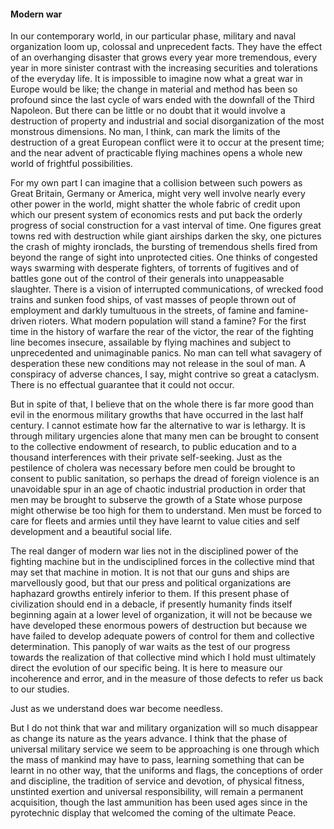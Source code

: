 #### Modern war

In our contemporary world, in our particular phase, military and naval
organization loom up, colossal and unprecedent facts. They have the
effect of an overhanging disaster that grows every year more tremendous,
every year in more sinister contrast with the increasing securities and
tolerations of the everyday life. It is impossible to imagine now what a
great war in Europe would be like; the change in material and method has
been so profound since the last cycle of wars ended with the downfall of
the Third Napoleon. But there can be little or no doubt that it would
involve a destruction of property and industrial and social
disorganization of the most monstrous dimensions. No man, I think, can
mark the limits of the destruction of a great European conflict were it
to occur at the present time; and the near advent of practicable flying
machines opens a whole new world of frightful possibilities.

For my own part I can imagine that a collision between such powers as
Great Britain, Germany or America, might very well involve nearly every
other power in the world, might shatter the whole fabric of credit upon
which our present system of economics rests and put back the orderly
progress of social construction for a vast interval of time. One figures
great towns red with destruction while giant airships darken the sky,
one pictures the crash of mighty ironclads, the bursting of tremendous
shells fired from beyond the range of sight into unprotected cities. One
thinks of congested ways swarming with desperate fighters, of torrents
of fugitives and of battles gone out of the control of their generals
into unappeasable slaughter. There is a vision of interrupted
communications, of wrecked food trains and sunken food ships, of vast
masses of people thrown out of employment and darkly tumultuous in the
streets, of famine and famine-driven rioters. What modern population
will stand a famine? For the first time in the history of warfare the
rear of the victor, the rear of the fighting line becomes insecure,
assailable by flying machines and subject to unprecedented and
unimaginable panics. No man can tell what savagery of desperation these
new conditions may not release in the soul of man. A conspiracy of
adverse chances, I say, might contrive so great a cataclysm. There is no
effectual guarantee that it could not occur.

But in spite of that, I believe that on the whole there is far more good
than evil in the enormous military growths that have occurred in the
last half century. I cannot estimate how far the alternative to war is
lethargy. It is through military urgencies alone that many men can be
brought to consent to the collective endowment of research, to public
education and to a thousand interferences with their private
self-seeking. Just as the pestilence of cholera was necessary before men
could be brought to consent to public sanitation, so perhaps the dread
of foreign violence is an unavoidable spur in an age of chaotic
industrial production in order that men may be brought to subserve the
growth of a State whose purpose might otherwise be too high for them to
understand. Men must be forced to care for fleets and armies until they
have learnt to value cities and self development and a beautiful social
life.

The real danger of modern war lies not in the disciplined power of the
fighting machine but in the undisciplined forces in the collective mind
that may set that machine in motion. It is not that our guns and ships
are marvellously good, but that our press and political organizations
are haphazard growths entirely inferior to them. If this present phase
of civilization should end in a debacle, if presently humanity finds
itself beginning again at a lower level of organization, it will not be
because we have developed these enormous powers of destruction but
because we have failed to develop adequate powers of control for them
and collective determination. This panoply of war waits as the test of
our progress towards the realization of that collective mind which I
hold must ultimately direct the evolution of our specific being. It is
here to measure our incoherence and error, and in the measure of those
defects to refer us back to our studies.

Just as we understand does war become needless.

But I do not think that war and military organization will so much
disappear as change its nature as the years advance. I think that the
phase of universal military service we seem to be approaching is one
through which the mass of mankind may have to pass, learning something
that can be learnt in no other way, that the uniforms and flags, the
conceptions of order and discipline, the tradition of service and
devotion, of physical fitness, unstinted exertion and universal
responsibility, will remain a permanent acquisition, though the last
ammunition has been used ages since in the pyrotechnic display that
welcomed the coming of the ultimate Peace.
